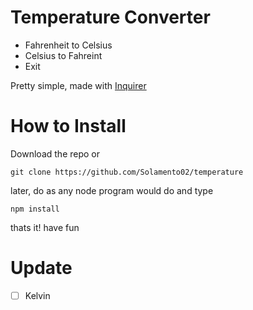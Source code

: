 # Temperature Converter
* Fahrenheit to Celsius
* Celsius to Fahreint
* Exit

Pretty simple, made with <a href="https://github.com/SBoudrias/Inquirer.js">Inquirer</a> 
# How to Install
Download the repo or
```
git clone https://github.com/Solamento02/temperature
```
later, do as any node program would do and type
```
npm install
```
thats it! have fun
# Update
- [ ] Kelvin
